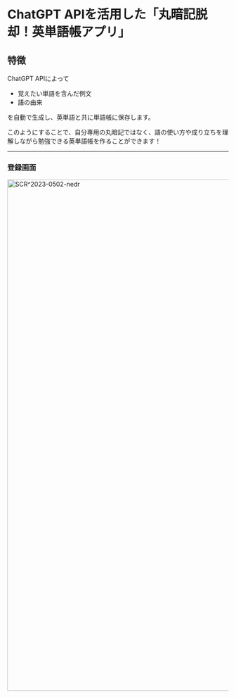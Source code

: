 # ChatGPT APIを活用した「丸暗記脱却！英単語帳アプリ」

## 特徴
ChatGPT APIによって
- 覚えたい単語を含んだ例文
- 語の由来

を自動で生成し、英単語と共に単語帳に保存します。

このようにすることで、自分専用の丸暗記ではなく、語の使い方や成り立ちを理解しながら勉強できる英単語帳を作ることができます！


----------------------------------------------
### 登録画面
<img width="1162" alt="SCR^2023-0502-nedr" src="![registration_screen](https://github.com/shunshun2021/original-vocabulary-book/assets/79389416/8617eac1-1b43-4511-9ba1-7e4f2929b800)">
